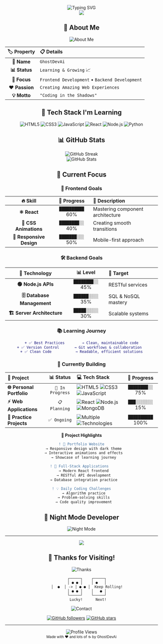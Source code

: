 <div align="center">
  <img src="https://readme-typing-svg.herokuapp.com/?font=Orbitron&size=50&color=FF0000&background=000000&center=true&vCenter=true&width=600&height=100&lines=GhostDevAi;👻+Coding+in+the+Shadows" alt="Typing SVG" />
</div>

<div align="center">
  <img src="https://capsule-render.vercel.app/api?type=waving&color=gradient&customColorList=6,11,20&height=100&section=header&text=&fontSize=0&animation=fadeIn" />
</div>

## <div align="center">🌟 About Me</div>

<div align="center">
  <img src="https://readme-typing-svg.herokuapp.com/?font=Fira+Code&size=22&color=FF0000&background=00000000&center=true&vCenter=true&width=600&height=50&lines=New+to+Web+Development;Learning+Frontend+%26+Backend;Passionate+About+Code;Building+Digital+Experiences" alt="About Me" />
</div>

<div align="center">

| 🏷️ **Property** | 📋 **Details** |
|:---:|:---|
| **👤 Name** | `GhostDevAi` |
| **📊 Status** | `Learning & Growing` 📈 |
| **🎯 Focus** | `Frontend Development` • `Backend Development` |
| **❤️ Passion** | `Creating Amazing Web Experiences` |
| **💡 Motto** | `"Coding in the Shadows"` |

</div>

## <div align="center">🚀 Tech Stack I'm Learning</div>

<div align="center">
  
![HTML5](https://img.shields.io/badge/HTML5-E34F26?style=for-the-badge&logo=html5&logoColor=white)
![CSS3](https://img.shields.io/badge/CSS3-1572B6?style=for-the-badge&logo=css3&logoColor=white)
![JavaScript](https://img.shields.io/badge/JavaScript-F7DF1E?style=for-the-badge&logo=javascript&logoColor=black)
![React](https://img.shields.io/badge/React-20232A?style=for-the-badge&logo=react&logoColor=61DAFB)
![Node.js](https://img.shields.io/badge/Node.js-43853D?style=for-the-badge&logo=node.js&logoColor=white)
![Python](https://img.shields.io/badge/Python-3776AB?style=for-the-badge&logo=python&logoColor=white)

</div>

## <div align="center">📊 GitHub Stats</div>

<div align="center">
  <img src="https://github-readme-streak-stats.herokuapp.com/?user=xGhostDevAi&theme=radical&hide_border=true&background=000000&stroke=FF0000&ring=FF0000&fire=FF0000&currStreakNum=FFFFFF&sideNums=FFFFFF&currStreakLabel=FF0000&sideLabels=FF0000&dates=FFFFFF" alt="GitHub Streak" />
</div>

<div align="center">
  <img src="https://github-readme-stats.vercel.app/api?username=xGhostDevAi&show_icons=true&theme=radical&hide_border=true&bg_color=000000&title_color=FF0000&text_color=FFFFFF&icon_color=FF0000" alt="GitHub Stats" />
</div>

## <div align="center">🎯 Current Focus</div>

<div align="center">

### 🎯 **Frontend Goals**
| 🔥 **Skill** | 🚀 **Progress** | 📝 **Description** |
|:---:|:---:|:---|
| **⚛️ React** | `██████████` 60% | Mastering component architecture |
| **🎨 CSS Animations** | `████████░░` 40% | Creating smooth transitions |
| **📱 Responsive Design** | `███████░░░` 50% | Mobile-first approach |

### 🛠️ **Backend Goals**
| 🔧 **Technology** | 📊 **Level** | 🎯 **Target** |
|:---:|:---:|:---|
| **🟢 Node.js APIs** | `████████░░` 45% | RESTful services |
| **🗄️ Database Management** | `██████░░░░` 35% | SQL & NoSQL mastery |
| **🏗️ Server Architecture** | `█████░░░░░` 30% | Scalable systems |

### 📚 **Learning Journey**
```diff
+ ✅ Best Practices        → Clean, maintainable code
+ ✅ Version Control       → Git workflows & collaboration  
+ ✅ Clean Code           → Readable, efficient solutions
```

### 🔨 **Currently Building**

| 🚀 **Project** | 📊 **Status** | 💻 **Tech Stack** | 🎯 **Progress** |
|:---|:---:|:---|:---:|
| **🌐 Personal Portfolio** | `🚧 In Progress` | ![HTML5](https://img.shields.io/badge/-HTML5-E34F26?style=flat-square&logo=html5&logoColor=white) ![CSS3](https://img.shields.io/badge/-CSS3-1572B6?style=flat-square&logo=css3&logoColor=white) ![JavaScript](https://img.shields.io/badge/-JavaScript-F7DF1E?style=flat-square&logo=javascript&logoColor=black) | `████████░░` 75% |
| **⚡ Web Applications** | `📋 Planning` | ![React](https://img.shields.io/badge/-React-61DAFB?style=flat-square&logo=react&logoColor=black) ![Node.js](https://img.shields.io/badge/-Node.js-339933?style=flat-square&logo=nodedotjs&logoColor=white) ![MongoDB](https://img.shields.io/badge/-MongoDB-47A248?style=flat-square&logo=mongodb&logoColor=white) | `███░░░░░░░` 15% |
| **🎯 Practice Projects** | `✅ Ongoing` | ![Multiple](https://img.shields.io/badge/-Various-FF6B6B?style=flat-square&logo=code&logoColor=white) ![Technologies](https://img.shields.io/badge/-Technologies-4ECDC4?style=flat-square&logo=terminal&logoColor=white) | `██████████` 100% |

<div align="center">

**🎪 Project Highlights**
```diff
! 🌟 Portfolio Website
  → Responsive design with dark theme
  → Interactive animations and effects
  → Showcase of learning journey

! 🚀 Full-Stack Applications  
  → Modern React frontend
  → RESTful API development
  → Database integration practice

! 💡 Daily Coding Challenges
  → Algorithm practice
  → Problem-solving skills
  → Code quality improvement
```

</div>

</div>

## <div align="center">🌙 Night Mode Developer</div>

<div align="center">
  <img src="https://readme-typing-svg.herokuapp.com/?font=Courier+New&size=18&color=FF0000&background=00000000&center=true&vCenter=true&width=500&height=50&lines=👻+Coding+in+the+dark;⚡+Fueled+by+caffeine;🔥+Debugging+like+a+ghost;💻+Building+the+future" alt="Night Mode" />
</div>

---

<div align="center">
  <img src="https://capsule-render.vercel.app/api?type=waving&color=gradient&customColorList=6,11,20&height=100&section=footer&text=&fontSize=0&animation=fadeIn" />
</div>

## <div align="center">🎲 Thanks for Visiting!</div>

<div align="center">
  <img src="https://readme-typing-svg.herokuapp.com/?font=Orbitron&size=30&color=FF0000&background=00000000&center=true&vCenter=true&width=500&height=80&lines=Thanks+for+stopping+by!;🎲+Roll+the+dice;Let's+build+something+amazing!" alt="Thanks" />
</div>

<div align="center">
  
```
     ┌─────┐    ┌─────┐
     │ ● ● │    │ ●   │
     │  ●  │ -> │ ● ● │  Keep Rolling!
     │ ● ● │    │   ● │
     └─────┘    └─────┘
      Lucky!      Next!
```

</div>

<div align="center">
  <img src="https://readme-typing-svg.herokuapp.com/?font=Fira+Code&size=16&color=FFFFFF&background=00000000&center=true&vCenter=true&width=400&height=50&lines=🎯+Hit+me+up+for+collaborations;📫+Always+open+to+learning;🚀+Let's+code+together!" alt="Contact" />
</div>

<div align="center">
  
[![GitHub followers](https://img.shields.io/github/followers/GhostDevAi?style=social&color=red)](https://github.com/GhostDevAi)
[![GitHub stars](https://img.shields.io/github/stars/GhostDevAi?style=social&color=red)](https://github.com/GhostDevAi)

</div>

---

<div align="center">
  <img src="https://komarev.com/ghpvc/?username=GhostDevAi&color=red&style=flat-square&label=Profile+Views" alt="Profile Views" />
</div>

<div align="center">
  <sub>Made with ❤️ and lots of ☕ by GhostDevAi</sub>
</div>
